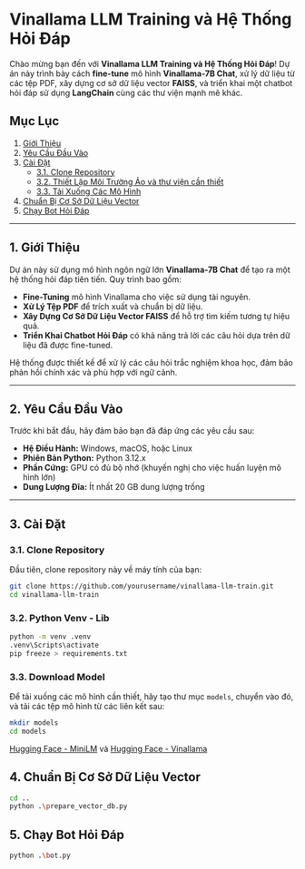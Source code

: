 # Vinallama LLM Training và Hệ Thống Hỏi Đáp

Chào mừng bạn đến với **Vinallama LLM Training và Hệ Thống Hỏi Đáp**! Dự án này trình bày cách **fine-tune** mô hình **Vinallama-7B Chat**, xử lý dữ liệu từ các tệp PDF, xây dựng cơ sở dữ liệu vector **FAISS**, và triển khai một chatbot hỏi đáp sử dụng **LangChain** cùng các thư viện mạnh mẽ khác.

## Mục Lục

1. [Giới Thiệu](#1-giới-thiệu)
2. [Yêu Cầu Đầu Vào](#2-yêu-cầu-đầu-vào)
3. [Cài Đặt](#3-cài-đặt)
    - [3.1. Clone Repository](#31-clone-repository)
    - [3.2. Thiết Lập Môi Trường Ảo và thư viện cần thiết](#32-thiết-lập-môi-trường-ảo)
    - [3.3. Tải Xuống Các Mô Hình](#34-tải-xuống-các-mô-hình)
4. [Chuẩn Bị Cơ Sở Dữ Liệu Vector](#4-chuẩn-bị-cơ-sở-dữ-liệu-vector)
5. [Chạy Bot Hỏi Đáp](#5-chạy-bot-hỏi-đáp)
---

## 1. Giới Thiệu

Dự án này sử dụng mô hình ngôn ngữ lớn **Vinallama-7B Chat** để tạo ra một hệ thống hỏi đáp tiên tiến. Quy trình bao gồm:

- **Fine-Tuning** mô hình Vinallama cho việc sử dụng tài nguyên.
- **Xử Lý Tệp PDF** để trích xuất và chuẩn bị dữ liệu.
- **Xây Dựng Cơ Sở Dữ Liệu Vector FAISS** để hỗ trợ tìm kiếm tương tự hiệu quả.
- **Triển Khai Chatbot Hỏi Đáp** có khả năng trả lời các câu hỏi dựa trên dữ liệu đã được fine-tuned.

Hệ thống được thiết kế để xử lý các câu hỏi trắc nghiệm khoa học, đảm bảo phản hồi chính xác và phù hợp với ngữ cảnh.

---

## 2. Yêu Cầu Đầu Vào

Trước khi bắt đầu, hãy đảm bảo bạn đã đáp ứng các yêu cầu sau:

- **Hệ Điều Hành:** Windows, macOS, hoặc Linux
- **Phiên Bản Python:** Python 3.12.x
- **Phần Cứng:** GPU có đủ bộ nhớ (khuyến nghị cho việc huấn luyện mô hình lớn)
- **Dung Lượng Đĩa:** Ít nhất 20 GB dung lượng trống

---

## 3. Cài Đặt

### 3.1. Clone Repository

Đầu tiên, clone repository này về máy tính của bạn:

```bash
git clone https://github.com/yourusername/vinallama-llm-train.git
cd vinallama-llm-train
```

### 3.2. Python Venv - Lib

```bash
python -m venv .venv
.venv\Scripts\activate
pip freeze > requirements.txt
```

### 3.3. Download Model
Để tải xuống các mô hình cần thiết, hãy tạo thư mục `models`, chuyển vào đó, và tải các tệp mô hình từ các liên kết sau:
```bash
mkdir models
cd models
```
[Hugging Face - MiniLM](https://huggingface.co/caliex/all-MiniLM-L6-v2-f16.gguf/tree/main) và
[Hugging Face - Vinallama](https://huggingface.co/vilm/vinallama-7b-chat-GGUF/tree/main)

## 4. Chuẩn Bị Cơ Sở Dữ Liệu Vector

```bash
cd ..
python .\prepare_vector_db.py
```

## 5. Chạy Bot Hỏi Đáp

```bash
python .\bot.py
```

